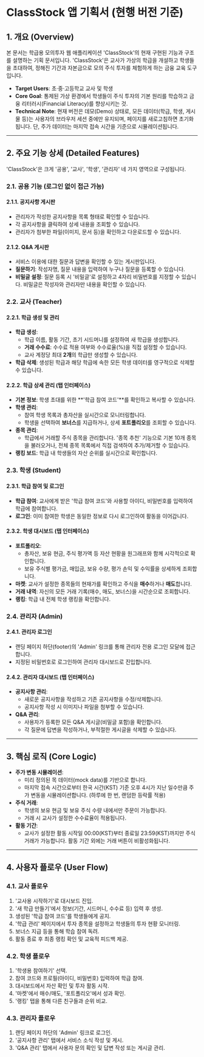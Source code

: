 # ClassStock 앱 기획서 (현행 버전 기준)

## 1. 개요 (Overview)

본 문서는 학급용 모의투자 웹 애플리케이션 'ClassStock'의 현재 구현된 기능과 구조를 설명하는 기획 문서입니다. 'ClassStock'은 교사가 가상의 학급을 개설하고 학생들을 초대하여, 정해진 기간과 자본금으로 모의 주식 투자를 체험하게 하는 금융 교육 도구입니다.

- **Target Users**: 초·중·고등학교 교사 및 학생
- **Core Goal**: 통제된 가상 환경에서 학생들이 주식 투자의 기본 원리를 학습하고 금융 리터러시(Financial Literacy)를 향상시키는 것.
- **Technical Note**: 현재 버전은 데모(Demo) 상태로, 모든 데이터(학급, 학생, 게시물 등)는 사용자의 브라우저 세션 중에만 유지되며, 페이지를 새로고침하면 초기화됩니다. 단, 주가 데이터는 마지막 접속 시간을 기준으로 시뮬레이션됩니다.

---

## 2. 주요 기능 상세 (Detailed Features)

'ClassStock'은 크게 '공용', '교사', '학생', '관리자' 네 가지 영역으로 구성됩니다.

### 2.1. 공용 기능 (로그인 없이 접근 가능)

#### 2.1.1. 공지사항 게시판
- 관리자가 작성한 공지사항을 목록 형태로 확인할 수 있습니다.
- 각 공지사항을 클릭하여 상세 내용을 조회할 수 있습니다.
- 관리자가 첨부한 파일(이미지, 문서 등)을 확인하고 다운로드할 수 있습니다.

#### 2.1.2. Q&A 게시판
- 서비스 이용에 대한 질문과 답변을 확인할 수 있는 게시판입니다.
- **질문하기**: 작성자명, 질문 내용을 입력하여 누구나 질문을 등록할 수 있습니다.
- **비밀글 설정**: 질문 등록 시 '비밀글'로 설정하고 4자리 비밀번호를 지정할 수 있습니다. 비밀글은 작성자와 관리자만 내용을 확인할 수 있습니다.

### 2.2. 교사 (Teacher)

#### 2.2.1. 학급 생성 및 관리
- **학급 생성**:
  - 학급 이름, 활동 기간, 초기 시드머니를 설정하여 새 학급을 생성합니다.
  - **거래 수수료**: 수수료 적용 여부와 수수료율(%)을 직접 설정할 수 있습니다.
  - 교사 계정당 최대 **2개**의 학급만 생성할 수 있습니다.
- **학급 삭제**: 생성된 학급과 해당 학급에 속한 모든 학생 데이터를 영구적으로 삭제할 수 있습니다.

#### 2.2.2. 학급 상세 관리 (탭 인터페이스)
- **기본 정보**: 학생 초대를 위한 **'학급 참여 코드'**를 확인하고 복사할 수 있습니다.
- **학생 관리**:
  - 참여 학생 목록과 총자산을 실시간으로 모니터링합니다.
  - 학생을 선택하여 **보너스**를 지급하거나, 상세 **포트폴리오**를 조회할 수 있습니다.
- **종목 관리**:
  - 학급에서 거래할 주식 종목을 관리합니다. '종목 추천' 기능으로 기본 10개 종목을 불러오거나, 전체 종목 목록에서 직접 검색하여 추가/제거할 수 있습니다.
- **랭킹 보드**: 학급 내 학생들의 자산 순위를 실시간으로 확인합니다.

### 2.3. 학생 (Student)

#### 2.3.1. 학급 참여 및 로그인
- **학급 참여**: 교사에게 받은 '학급 참여 코드'와 사용할 아이디, 비밀번호를 입력하여 학급에 참여합니다.
- **로그인**: 이미 참여한 학생은 동일한 정보로 다시 로그인하여 활동을 이어갑니다.

#### 2.3.2. 학생 대시보드 (탭 인터페이스)
- **포트폴리오**:
  - 총자산, 보유 현금, 주식 평가액 등 자산 현황을 원그래프와 함께 시각적으로 확인합니다.
  - 보유 주식별 평가금, 매입금, 보유 수량, 평가 손익 및 수익률을 상세하게 조회합니다.
- **마켓**: 교사가 설정한 종목들의 현재가를 확인하고 주식을 **매수**하거나 **매도**합니다.
- **거래 내역**: 자신의 모든 거래 기록(매수, 매도, 보너스)을 시간순으로 조회합니다.
- **랭킹**: 학급 내 전체 학생 랭킹을 확인합니다.

### 2.4. 관리자 (Admin)

#### 2.4.1. 관리자 로그인
- 랜딩 페이지 하단(footer)의 'Admin' 링크를 통해 관리자 전용 로그인 모달에 접근합니다.
- 지정된 비밀번호로 로그인하여 관리자 대시보드로 진입합니다.

#### 2.4.2. 관리자 대시보드 (탭 인터페이스)
- **공지사항 관리**:
  - 새로운 공지사항을 작성하고 기존 공지사항을 수정/삭제합니다.
  - 공지사항 작성 시 이미지나 파일을 첨부할 수 있습니다.
- **Q&A 관리**:
  - 사용자가 등록한 모든 Q&A 게시글(비밀글 포함)을 확인합니다.
  - 각 질문에 답변을 작성하거나, 부적절한 게시글을 삭제할 수 있습니다.

---

## 3. 핵심 로직 (Core Logic)

- **주가 변동 시뮬레이션**:
  - 미리 정의된 목 데이터(mock data)를 기반으로 합니다.
  - 마지막 접속 시간으로부터 한국 시간(KST) 기준 오후 4시가 지난 일수만큼 주가 변동을 시뮬레이션합니다. (하루에 한 번, 랜덤한 등락률 적용)
- **주식 거래**:
  - 학생의 보유 현금 및 보유 주식 수량 내에서만 주문이 가능합니다.
  - 거래 시 교사가 설정한 수수료율이 적용됩니다.
- **활동 기간**:
  - 교사가 설정한 활동 시작일 00:00(KST)부터 종료일 23:59(KST)까지만 주식 거래가 가능합니다. 활동 기간 외에는 거래 버튼이 비활성화됩니다.

---

## 4. 사용자 플로우 (User Flow)

### 4.1. 교사 플로우
1. '교사용 시작하기'로 대시보드 진입.
2. '새 학급 만들기'에서 정보(기간, 시드머니, 수수료 등) 입력 후 생성.
3. 생성된 '학급 참여 코드'를 학생들에게 공지.
4. '학급 관리' 페이지에서 투자 종목을 설정하고 학생들의 투자 현황 모니터링.
5. 보너스 지급 등을 통해 학습 참여 독려.
6. 활동 종료 후 최종 랭킹 확인 및 교육적 피드백 제공.

### 4.2. 학생 플로우
1. '학생용 참여하기' 선택.
2. 참여 코드와 프로필(아이디, 비밀번호) 입력하여 학급 참여.
3. 대시보드에서 자산 확인 및 투자 활동 시작.
4. '마켓'에서 매수/매도, '포트폴리오'에서 성과 확인.
5. '랭킹' 탭을 통해 다른 친구들과 순위 비교.

### 4.3. 관리자 플로우
1. 랜딩 페이지 하단의 'Admin' 링크로 로그인.
2. '공지사항 관리' 탭에서 서비스 소식 작성 및 게시.
3. 'Q&A 관리' 탭에서 사용자 문의 확인 및 답변 작성 또는 게시글 관리.
